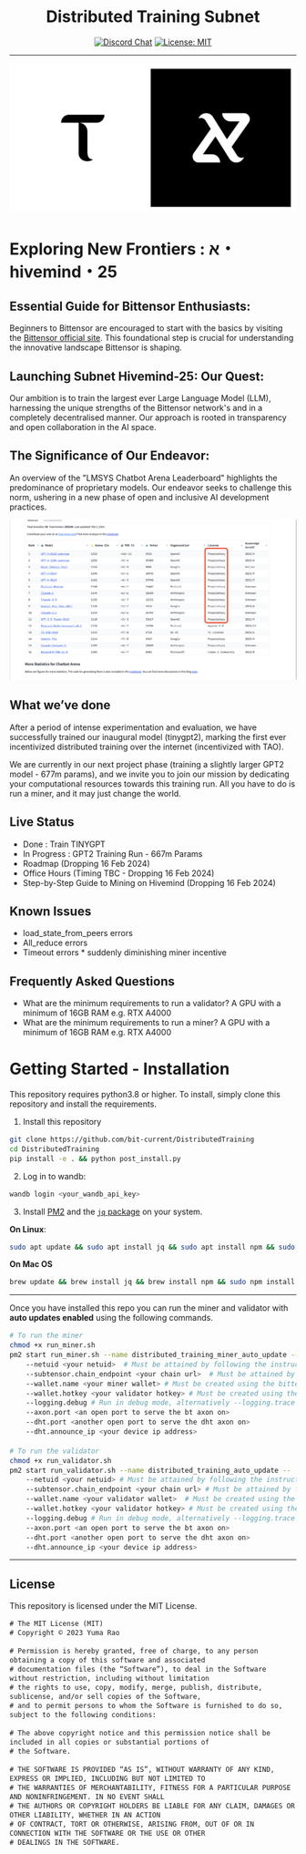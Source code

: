 
<div align="center">

# **Distributed Training Subnet** <!-- omit in toc -->
[![Discord Chat](https://img.shields.io/discord/308323056592486420.svg)](https://discord.gg/bittensor)
[![License: MIT](https://img.shields.io/badge/License-MIT-yellow.svg)](https://opensource.org/licenses/MIT) 

</div>

---

![Subnet25](assets/Subnet25.jpg)

# Exploring New Frontiers : א・hivemind・25

## Essential Guide for Bittensor Enthusiasts:
Beginners to Bittensor are encouraged to start with the basics by visiting the [Bittensor official site](https://www.bittensor.com). This foundational step is crucial for understanding the innovative landscape Bittensor is shaping.

## Launching Subnet Hivemind-25: Our Quest:
Our ambition is to train the largest ever Large Language Model (LLM), harnessing the unique strengths of the Bittensor network's and in a completely decentralised manner. Our approach is rooted in transparency and open collaboration in the AI space. 
## The Significance of Our Endeavor:
An overview of the "LMSYS Chatbot Arena Leaderboard" highlights the predominance of proprietary models. Our endeavor seeks to challenge this norm, ushering in a new phase of open and inclusive AI development practices.

![Subnet25](assets/llmscoreboard.webp)


## What we’ve done 
After a period of intense experimentation and evaluation, we have successfully trained our inaugural model (tinygpt2), marking the first ever incentivized distributed training over the internet (incentivized with TAO). 

We are currently in our next project phase  (training a slightly larger GPT2 model - 677m params), and we invite you to join our mission by dedicating your computational resources towards this training run. All you have to do is run a miner, and it may just change the world.

## Live Status 
* Done : Train TINYGPT  
* In Progress : GPT2 Training Run - 667m Params
* Roadmap (Dropping 16 Feb 2024)
* Office Hours (Timing TBC - Dropping 16 Feb 2024)
* Step-by-Step Guide to Mining on Hivemind (Dropping 16 Feb 2024)


## Known Issues
* load_state_from_peers errors
* ⁠All_reduce errors
* Timeout errors
⁠* suddenly diminishing miner incentive

## Frequently Asked Questions
* What are the minimum requirements to run a validator? A GPU with a minimum of 16GB RAM e.g. RTX A4000
* What are the minimum requirements to run a miner? A GPU with a minimum of 16GB RAM e.g. RTX A4000



# Getting Started - Installation
This repository requires python3.8 or higher. To install, simply clone this repository and install the requirements.

1. Install this repository
```bash
git clone https://github.com/bit-current/DistributedTraining
cd DistributedTraining
pip install -e . && python post_install.py
```

2. Log in to wandb:
```bash
wandb login <your_wandb_api_key>
```

3. Install [PM2](https://pm2.io/docs/runtime/guide/installation/) and the [`jq` package](https://jqlang.github.io/jq/) on your system.

**On Linux**:
```bash
sudo apt update && sudo apt install jq && sudo apt install npm && sudo npm install pm2 -g && pm2 update
``` 
**On Mac OS**
```bash
brew update && brew install jq && brew install npm && sudo npm install pm2 -g && pm2 update
```
---

Once you have installed this repo you can run the miner and validator with **auto updates enabled** using the following commands.
```bash
# To run the miner
chmod +x run_miner.sh
pm2 start run_miner.sh --name distributed_training_miner_auto_update --
    --netuid <your netuid>  # Must be attained by following the instructions in the docs/running_on_*.md files
    --subtensor.chain_endpoint <your chain url>  # Must be attained by following the instructions in the docs/running_on_*.md files
    --wallet.name <your miner wallet> # Must be created using the bittensor-cli
    --wallet.hotkey <your validator hotkey> # Must be created using the bittensor-cli
    --logging.debug # Run in debug mode, alternatively --logging.trace for trace mode
    --axon.port <an open port to serve the bt axon on>
    --dht.port <another open port to serve the dht axon on>
    --dht.announce_ip <your device ip address>

# To run the validator
chmod +x run_validator.sh
pm2 start run_validator.sh --name distributed_training_auto_update --
    --netuid <your netuid> # Must be attained by following the instructions in the docs/running_on_*.md files
    --subtensor.chain_endpoint <your chain url> # Must be attained by following the instructions in the docs/running_on_*.md files
    --wallet.name <your validator wallet>  # Must be created using the bittensor-cli
    --wallet.hotkey <your validator hotkey> # Must be created using the bittensor-cli
    --logging.debug # Run in debug mode, alternatively --logging.trace for trace mode
    --axon.port <an open port to serve the bt axon on>
    --dht.port <another open port to serve the dht axon on>
    --dht.announce_ip <your device ip address>
```

</div>

---

## License
This repository is licensed under the MIT License.
```text
# The MIT License (MIT)
# Copyright © 2023 Yuma Rao

# Permission is hereby granted, free of charge, to any person obtaining a copy of this software and associated
# documentation files (the “Software”), to deal in the Software without restriction, including without limitation
# the rights to use, copy, modify, merge, publish, distribute, sublicense, and/or sell copies of the Software,
# and to permit persons to whom the Software is furnished to do so, subject to the following conditions:

# The above copyright notice and this permission notice shall be included in all copies or substantial portions of
# the Software.

# THE SOFTWARE IS PROVIDED “AS IS”, WITHOUT WARRANTY OF ANY KIND, EXPRESS OR IMPLIED, INCLUDING BUT NOT LIMITED TO
# THE WARRANTIES OF MERCHANTABILITY, FITNESS FOR A PARTICULAR PURPOSE AND NONINFRINGEMENT. IN NO EVENT SHALL
# THE AUTHORS OR COPYRIGHT HOLDERS BE LIABLE FOR ANY CLAIM, DAMAGES OR OTHER LIABILITY, WHETHER IN AN ACTION
# OF CONTRACT, TORT OR OTHERWISE, ARISING FROM, OUT OF OR IN CONNECTION WITH THE SOFTWARE OR THE USE OR OTHER
# DEALINGS IN THE SOFTWARE.
```
